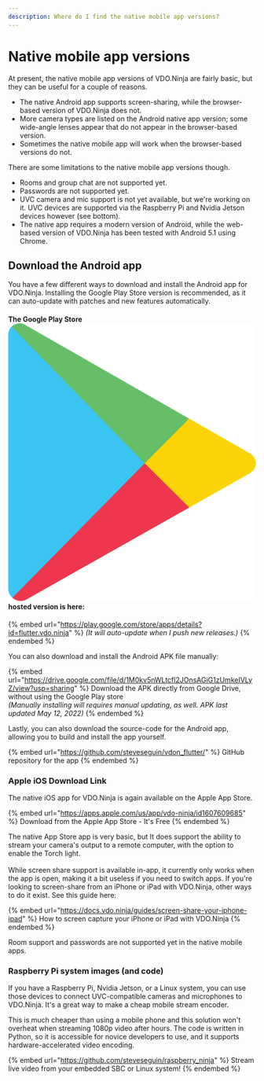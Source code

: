 ```yaml
---
description: Where do I find the native mobile app versions?
---
```


# Native mobile app versions

At present, the native mobile app versions of VDO.Ninja are fairly basic, but they can be useful for a couple of reasons.

* The native Android app supports screen-sharing, while the browser-based version of VDO.Ninja does not.
* More camera types are listed on the Android native app version; some wide-angle lenses appear that do not appear in the browser-based version.
* Sometimes the native mobile app will work when the browser-based versions do not.

There are some limitations to the native mobile app versions though.

* Rooms and group chat are not supported yet.
* Passwords are not supported yet.
* UVC camera and mic support is not yet available, but we're working on it. UVC devices are supported via the Raspberry Pi and Nvidia Jetson devices however (see bottom).
* The native app requires a modern version of Android, while the web-based version of VDO.Ninja has been tested with Android 5.1 using Chrome.

## Download the Android app

You have a few different ways to download and install the Android app for VDO.Ninja. Installing the Google Play Store version is recommended, as it can auto-update with patches and new features automatically.

#### The **Google Play Store** <img src="../.gitbook/assets/image (116).png" alt="" data-size="line"> hosted version is here:&#x20;

{% embed url="https://play.google.com/store/apps/details?id=flutter.vdo.ninja" %}
_(It will auto-update when I push new releases.)_
{% endembed %}

You can also download and install the Android APK file manually:

{% embed url="https://drive.google.com/file/d/1M0kv5nWLtcfl2JOnsAGiG1zUmkeIVLyZ/view?usp=sharing" %}
Download the APK directly from Google Drive, without using the Google Play store\
_(Manually installing will requires manual updating, as well.  APK last updated May 12, 2022)_
{% endembed %}

Lastly, you can also download the source-code for the Android app, allowing you to build and install the app yourself.

{% embed url="https://github.com/steveseguin/vdon_flutter/" %}
GitHub repository for the app
{% endembed %}

### Apple iOS Download Link

The native iOS app for VDO.Ninja is again available on the Apple App Store.&#x20;

{% embed url="https://apps.apple.com/us/app/vdo-ninja/id1607609685" %}
Download from the Apple App Store - It's Free
{% endembed %}

The native App Store app is very basic, but It does support the ability to stream your camera's output to a remote computer, with the option to enable the Torch light.\
\
While screen share support is available in-app, it currently only works when the app is open, making it a bit useless if you need to switch apps. If you're looking to screen-share from an iPhone or iPad with VDO.Ninja, other ways to do it exist.  See this guide here:&#x20;

{% embed url="https://docs.vdo.ninja/guides/screen-share-your-iphone-ipad" %}
How to screen capture your iPhone or iPad with VDO.Ninja
{% endembed %}

Room support and passwords are not supported yet in the native mobile apps.

### Raspberry Pi system images (and code)

If you have a Raspberry Pi, Nvidia Jetson, or a Linux system, you can use those devices to connect UVC-compatible cameras and microphones to VDO.Ninja. It's a great way to make a cheap mobile stream encoder.

This is much cheaper than using a mobile phone and this solution won't overheat when streaming 1080p video after hours. The code is written in Python, so it is accessible for novice developers to use, and it supports hardware-accelerated video encoding.

{% embed url="https://github.com/steveseguin/raspberry_ninja" %}
Stream live video from your embedded SBC or Linux system!
{% endembed %}
